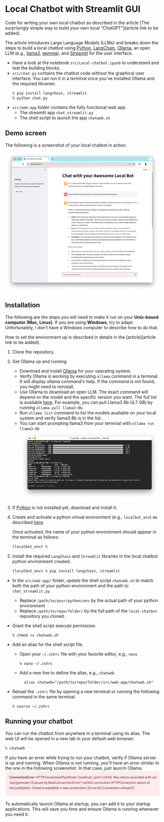# Local Chatbot with Streamlit GUI

Code for writing your own local chatbot as described in the article [The surprisingly simple way to build your own local "ChatGPT"](article link to be added). 

The article introduces Large Language Models (LLMs) and breaks down the steps to build a local chatbot using [Python](https://www.python.org/), [LangChain](https://www.langchain.com/), [Ollama](https://ollama.com/), an open LLM (e.g., [llama3](https://llama.meta.com/code-llama), [gemma](https://ai.google.dev/gemma)), and [Streamlit](https://streamlit.io/) for the user interface.

- Have a look at the notebook `src/Local-chatbot.ipynb` to understand and test the building blocks.
- `src/chat.py` contains the chatbot code without the graphical user interface. You can run it in a terminal once you've installed Ollama and the required libraries: 
  ```shell
  % pip install langchain, streamlit
  % python chat.py
  ```
- `src/web-app` folder contains the fully functional web app.
  - The streamlit app `chat_streamlit.py`
  - The shell script to launch the app `chatweb.sh`

## Demo screen

The following is a screenshot of your local chatbot in action.

![](images/StreamlitUI.png)

## Installation

The following are the steps you will need to make it run on your **Unix-based computer (Mac, Linux)**. If you are using **Windows**, try to adapt. Unfortunately, I don't have a Windows computer to describe how to do that.

How to set the environment up is described in details in the [article](article link to be added).

1. Clone the repository.

2. Get Ollama up and running.
   * Download and install [Ollama](https://ollama.com/download) for your operating system.
   * Verify Ollama is working by executing `ollama` command in a terminal. It will display ollama command's help. If the command is not found, you might need to reinstall.
   * Use Ollama to download an open LLM. The exact command will depend on the model and the specific version you want. The full list is available [here](https://ollama.com/library). For example, you can pull Llama3 8b (4.7 GB) by running `ollama pull llama3:8b`.
   * Run `ollama list` command to list the models available on your local system and verify llama3:8b is in the list.
   * You can start prompting llama3 from your terminal with `ollama run llama3:8b`
    ![](images/ollama-llama3-install.png)

3. If [Python](https://www.python.org/) is not installed yet, download and install it.

4. Create and activate a python virtual environment (e.g., `localbot_env`) as described [here](https://packaging.python.org/en/latest/guides/installing-using-pip-and-virtual-environments/#create-and-use-virtual-environments).

    Once activated, the name of your python environment should appear in the terminal as follows:
    ```bash
    (localbot_env) %
    ```

5. Install the required `LangChain` and `Streamlit` libraries in the local chatbot python environment created.

    ```bash
    (localbot_env) % pip install langchain, streamlit
    ```

- In the `src/web-app/` folder, update the shell script `chatweb.sh` to match both the path of your python environment and the path to `chat_streamlit.py`.
  - Replace `/path/to/your/python/env` by the actual path of your python environment 
  - Replace `/path/to/repo/folder/` by the full path of the `local-chatbot` repository you cloned. 

- Grant the shell script execute permission.
    ```shell
    % chmod +x chatweb.sh
    ```
- Add an alias for the shell script file.
  - Open your `~/.zshrc` file with your favorite editor, e.g., `nano`
      ```shell
      % nano ~/.zshrc
      ```
  - Add a new line to define the alias, e.g., `chatweb`
    
    ```shell
      alias chatweb="/path/to/repo/folder/src/web-app/chatweb.sh"
      ```
- Reload the `.zshrc` file by opening a new terminal or running the following command in the same terminal.
    ```shell 
    % source ~/.zshrc
    ```
## Running your chatbot

You can run the chatbot from anywhere in a terminal using its alias. The web UI will be opened in a new tab in your default web browser.
```bash
% chatweb
```

If you have an error while trying to run your chatbot, verify if Ollama server is up and running. 
When Ollama is not running, you'll have an error similar to the one in the following screenshot. In that case, just launch Ollama. 
![](images/Ollama-error.png)

To automatically launch Ollama at startup, you can add it to your startup applications. This will save you time and ensure Ollama is running whenever you need it.
